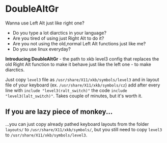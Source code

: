 # DoubleAltGr
Wanna use Left Alt just like right one?

- Do you type a lot diarctics in your language?
- Are you tired of using just Right Alt to do it?
- Are you not using the old,normal Left Alt functions just like me?
- Do you use linux everyday?

**Introducing DoubleAltGr** - the path to xkb level3 config that replaces the old Right Alt function to make it behave just like the left one - to make diarctics.

Just copy `level3` file as `/usr/share/X11/xkb/symbols/level3` and in layout file of your keyboard (ex. `/usr/share/X11/xkb/symbols/cz`) add after every line with `include "level3(ralt_switch)"` the code `include "level3(lalt_switch)"`.
Takes couple of minutes, but it's worth it.

## If you are lazy piece of monkey...
...you can just copy already pathed keyboard layouts from the folder `layouts/` to `/usr/share/X11/xkb/symbols/`, but you still need to copy `level3` to `/usr/share/X11/xkb/symbols/level3`.
